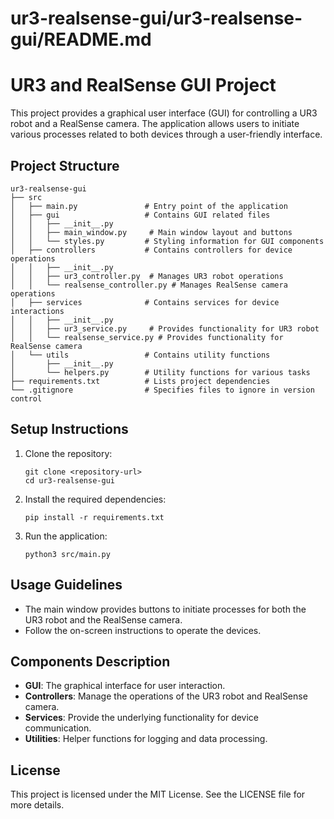 # ur3-realsense-gui/ur3-realsense-gui/README.md

# UR3 and RealSense GUI Project

This project provides a graphical user interface (GUI) for controlling a UR3 robot and a RealSense camera. The application allows users to initiate various processes related to both devices through a user-friendly interface.

## Project Structure

```
ur3-realsense-gui
├── src
│   ├── main.py               # Entry point of the application
│   ├── gui                   # Contains GUI related files
│   │   ├── __init__.py
│   │   ├── main_window.py     # Main window layout and buttons
│   │   └── styles.py         # Styling information for GUI components
│   ├── controllers           # Contains controllers for device operations
│   │   ├── __init__.py
│   │   ├── ur3_controller.py  # Manages UR3 robot operations
│   │   └── realsense_controller.py # Manages RealSense camera operations
│   ├── services              # Contains services for device interactions
│   │   ├── __init__.py
│   │   ├── ur3_service.py     # Provides functionality for UR3 robot
│   │   └── realsense_service.py # Provides functionality for RealSense camera
│   └── utils                 # Contains utility functions
│       ├── __init__.py
│       └── helpers.py        # Utility functions for various tasks
├── requirements.txt          # Lists project dependencies
└── .gitignore                # Specifies files to ignore in version control
```

## Setup Instructions

1. Clone the repository:
   ```
   git clone <repository-url>
   cd ur3-realsense-gui
   ```

2. Install the required dependencies:
   ```
   pip install -r requirements.txt
   ```

3. Run the application:
   ```
   python3 src/main.py
   ```

## Usage Guidelines

- The main window provides buttons to initiate processes for both the UR3 robot and the RealSense camera.
- Follow the on-screen instructions to operate the devices.

## Components Description

- **GUI**: The graphical interface for user interaction.
- **Controllers**: Manage the operations of the UR3 robot and RealSense camera.
- **Services**: Provide the underlying functionality for device communication.
- **Utilities**: Helper functions for logging and data processing.

## License

This project is licensed under the MIT License. See the LICENSE file for more details.